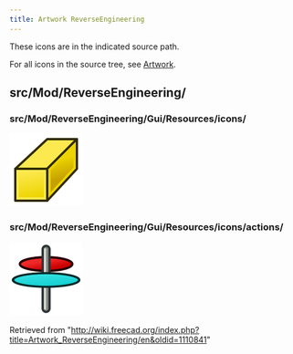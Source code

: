 ```yaml
---
title: Artwork ReverseEngineering
---
```


These icons are in the indicated source path.

For all icons in the source tree, see [Artwork](/Artwork "Artwork").

## src/Mod/ReverseEngineering/

### src/Mod/ReverseEngineering/Gui/Resources/icons/

![](/src/assets/images/Workbench_Reverse_Engineering.svg)

### src/Mod/ReverseEngineering/Gui/Resources/icons/actions/

![](/src/assets/images/FitSurface.svg)

Retrieved from "<http://wiki.freecad.org/index.php?title=Artwork_ReverseEngineering/en&oldid=1110841>"

